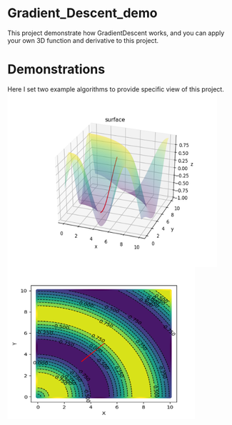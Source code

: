 # Gradient_Descent_demo
This project demonstrate how GradientDescent works, and you can apply your own 3D function and derivative to this project.

# Demonstrations
Here I set two example algorithms to provide specific view of this project.
<img align="left" width="470" height="390" src="https://github.com/jimmg35/Gradient_Descent_demo/blob/master/images/demo1.png">
<img align="left" width="420" height="340" src="https://github.com/jimmg35/Gradient_Descent_demo/blob/master/images/DEMO2.png">
